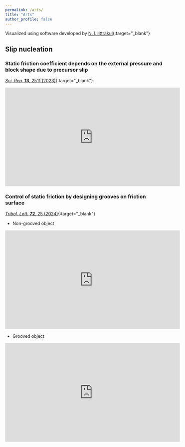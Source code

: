 ```yaml
---
permalink: /arts/
title: "Arts"
author_profile: false
---
```


Visualized using software developed by [N. Lilittrakul](https://www.lee-lit.com/){:target="_blank"}

## Slip nucleation

### Static friction coefficient depends on the external pressure and block shape due to precursor slip
[<i>Sci. Rep.</i> <b>13</b>, 2511 (2023)](https://doi.org/10.1038/s41598-023-29764-w){:target="_blank"}

<iframe width="560" height="315" src="https://www.youtube-nocookie.com/embed/yVBQotoueVg?si=z_3tFgOuNtoI7jp6" title="YouTube video player" frameborder="0" allow="accelerometer; autoplay; clipboard-write; encrypted-media; gyroscope; picture-in-picture; web-share" referrerpolicy="strict-origin-when-cross-origin" allowfullscreen></iframe>

### Control of static friction by designing grooves on friction surface
[<i>Tribol. Lett.</i> <b>72</b>, 25 (2024)](https://doi.org/10.1007/s11249-023-01822-4){:target="_blank"}

*  Non-grooved object

<iframe width="560" height="315" src="https://www.youtube-nocookie.com/embed/bV2FvNokl6c?si=Rxarx2dPSxfIfhme" title="YouTube video player" frameborder="0" allow="accelerometer; autoplay; clipboard-write; encrypted-media; gyroscope; picture-in-picture; web-share" referrerpolicy="strict-origin-when-cross-origin" allowfullscreen></iframe>

* Grooved object

<iframe width="560" height="315" src="https://www.youtube-nocookie.com/embed/TV4r5Lxt05Q?si=EY5be3kZl-zOmJo3" title="YouTube video player" frameborder="0" allow="accelerometer; autoplay; clipboard-write; encrypted-media; gyroscope; picture-in-picture; web-share" referrerpolicy="strict-origin-when-cross-origin" allowfullscreen></iframe>
